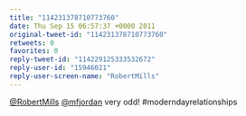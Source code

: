 ```yaml
---
title: "114231378710773760"
date: Thu Sep 15 06:57:37 +0000 2011
original-tweet-id: "114231378710773760"
retweets: 0
favorites: 0
reply-tweet-id: "114229125333532672"
reply-user-id: "15946021"
reply-user-screen-name: "RobertMills"
---
```

<a href="https://twitter.com/RobertMills">@RobertMills</a> <a href="https://twitter.com/mfjordan">@mfjordan</a> very odd! #moderndayrelationships
